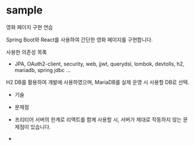# sample
영화 페이지 구현 연습

Spring Boot와 React를 사용하여 간단한 영화 페이지를 구현합니다.

사용한 의존성 목록
- JPA, OAuth2-client, security, web, jjwt, querydsl, lombok, devtolls, h2, mariadb, spring jdbc ...

H2 DB를 활용하여 개발에 사용하였으며, MariaDB를 실제 운영 시 사용할 DB로 선택.

- 기술
 
- 문제점
 - 프리티어 서버의 한계로 리액트를 함께 사용할 시, 서버가 제대로 작동하지 않는 문제점이 있습니다.
 - 
